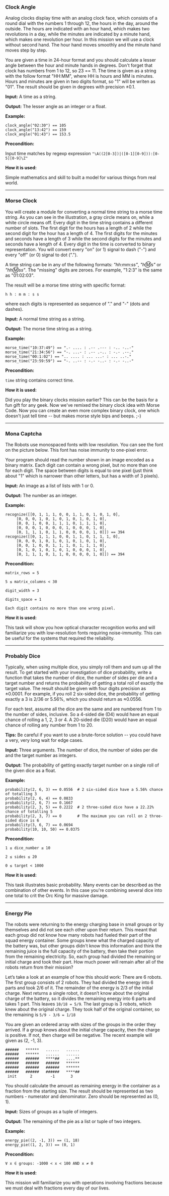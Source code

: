 ### Clock Angle

Analog clocks display time with an analog clock face, which consists of a round dial with the numbers 1 through 12, the hours in the day, around the outside. The hours are indicated with an hour hand, which makes two revolutions in a day, while the minutes are indicated by a minute hand, which makes one revolution per hour. In this mission we will use a clock without second hand. The hour hand moves smoothly and the minute hand moves step by step.

You are given a time in 24-hour format and you should calculate a lesser angle between the hour and minute hands in degrees. Don't forget that clock has numbers from 1 to 12, so 23 == 11. The time is given as a string with the follow format "HH:MM", where HH is hours and MM is minutes. Hours and minutes are given in two digits format, so "1" will be writen as "01". The result should be given in degrees with precision ±0.1.

**Input:** A time as a string.

**Output:** The lesser angle as an integer or a float.

**Example:**
````
clock_angle("02:30") == 105
clock_angle("13:42") == 159
clock_angle("01:43") == 153.5
````
**Precondition:**

Input time matches by regexp expression `"\A((2[0-3])|([0-1][0-9])):[0-5][0-9]\Z"`

**How it is used:**

Simple mathematics and skill to built a model for various things from real world.

-----------
### Morse Clock

You will create a module for converting a normal time string to a morse time string. As you can see in the illustration, a gray circle means on, while a white circle means off. Every digit in the time string contains a different number of slots. The first digit for the hours has a length of 2 while the second digit for the hour has a length of 4. The first digits for the minutes and seconds have a length of 3 while the second digits for the minutes and seconds have a length of 4. Every digit in the time is converted to binary representation. You will convert every "on" (or 1) signal to dash ("-") and every "off" (or 0) signal to dot (".").

A time string can be in any of the following formats: *"hh:mm:ss"*, *"h:m:s"* or *"hh:m:ss"*. The "missing" digits are zeroes. For example, "1:2:3" is the same as "01:02:03".

The result will be a morse time string with specific format:
````
h h : m m : s s
````
where each digits is represented as sequence of "." and "-" (dots and dashes).

**Input:** A normal time string as a string.

**Output:** The morse time string as a string.

**Example:**
````
morse_time("10:37:49") == ".- .... : .-- .--- : -.. -..-"
morse_time("21:34:56") == "-. ...- : .-- .-.. : -.- .--."
morse_time("00:1:02") == ".. .... : ... ...- : ... ..-."
morse_time("23:59:59") == "-. ..-- : -.- -..- : -.- -..-"
````
**Precondition:**

`time` string contains correct time.

**How it is used:**

Did you play the binary clocks mission earlier? This can be the basis for a fun gift for any geek. Now we've remixed the binary clock idea with Morse Code. Now you can create an even more complex binary clock, one which doesn't just tell time -- but makes morse style bips and beeps. ;-)

------------------------
### Mona Captcha

The Robots use monospaced fonts with low resolution. You can see the font on the picture below. This font has noise immunity to one-pixel error.

Your program should read the number shown in an image encoded as a binary matrix. Each digit can contain a wrong pixel, but no more than one for each digit. The space between digits is equal to one pixel (just think about "1" which is narrower than other letters, but has a width of 3 pixels).

**Input:** An image as a list of lists with 1 or 0.

**Output:** The number as an integer.

**Example:**
````
recognize([[0, 1, 1, 1, 0, 0, 1, 1, 0, 1, 0, 1, 0],
     [0, 0, 0, 1, 0, 1, 0, 1, 0, 1, 0, 1, 0],
     [0, 0, 1, 0, 0, 1, 1, 1, 0, 1, 1, 1, 0],
     [0, 0, 0, 1, 0, 0, 0, 1, 0, 0, 0, 1, 0],
     [0, 1, 1, 1, 0, 1, 1, 0, 0, 0, 0, 1, 0]]) == 394
recognize([[0, 1, 1, 1, 0, 0, 1, 1, 0, 1, 1, 1, 0],
     [0, 0, 0, 1, 0, 1, 0, 1, 0, 1, 0, 1, 0],
     [0, 0, 1, 0, 0, 1, 1, 1, 0, 1, 1, 1, 0],
     [0, 1, 0, 1, 0, 1, 0, 1, 0, 0, 0, 1, 0],
     [0, 1, 1, 1, 0, 1, 1, 0, 0, 0, 0, 1, 0]]) == 394
````
**Precondition:**
````
matrix_rows = 5

5 ≤ matrix_columns < 30

digit_width = 3

digits_space = 1

Each digit contains no more than one wrong pixel.
````
**How it is used:**

This task will show you how optical character recognition works and will familiarize you with low-resolution fonts requiring noise-immunity. This can be useful for the systems that required the reliability.

--------------------
### Probably Dice

Typically, when using multiple dice, you simply roll them and sum up all the result. To get started with your investigation of dice probability, write a function that takes the number of dice, the number of sides per die and a target number and returns the probability of getting a total roll of exactly the target value. The result should be given with four digits precision as ±0.0001. For example, if you roll 2 six-sided dice, the probability of getting exactly a 3 is 2/36 or 5.56%, which you should return as ≈0.0556.

For each test, assume all the dice are the same and are numbered from 1 to the number of sides, inclusive. So a 4-sided die (D4) would have an equal chance of rolling a 1, 2, 3 or 4. A 20-sided die (D20) would have an equal chance of rolling any number from 1 to 20.

**Tips:** Be careful if you want to use a brute-force solution -- you could have a very, very long wait for edge cases.

**Input:** Three arguments. The number of dice, the number of sides per die and the target number as integers.

**Output:** The probability of getting exactly target number on a single roll of the given dice as a float.

**Example:**
````
probability(2, 6, 3) == 0.0556  # 2 six-sided dice have a 5.56% chance of totalling 3
probability(2, 6, 4) == 0.0833
probability(2, 6, 7) == 0.1667
probability(2, 3, 5) == 0.2222  # 2 three-sided dice have a 22.22% chance of totalling 5
probability(2, 3, 7) == 0       # The maximum you can roll on 2 three-sided dice is 6
probability(3, 6, 7) == 0.0694
probability(10, 10, 50) == 0.0375
````
**Precondition:**
````
1 ≤ dice_number ≤ 10

2 ≤ sides ≤ 20

0 ≤ target < 1000
````

**How it is used:**

This task illustrates basic probability. Many events can be described as the combination of other events. In this case you're combining several dice into one total to crit the Orc King for massive damage.

---------
### Energy Pie

The robots were returning to the energy charging base in small groups or by themselves and did not see each other upon their return. This meant that each group did not know how many robots had fueled their part of the squad energy container. Some groups knew what the charged capacity of the battery was, but other groups didn't know this information and think the remaining juice is the full capacity of the battery, then take their portion from the remaining electricity. So, each group had divided the remaining or initial charge and took their part. How much power will remain after all of the robots return from their mission?

Let’s take a look at an example of how this should work: There are 6 robots. The first group consists of 2 robots. They had divided the energy into 6 parts and took 2/6 of it. The remainder of the energy is 2/3 of the initial charge. Next returns a single robot, it doesn’t know about the original charge of the battery, so it divides the remaining energy into 6 parts and takes 1 part. This leaves `10/18 = 5/9`. The last group is 3 robots, which knew about the original charge. They took half of the original container, so the remaining is `5/9 - 3/6 = 1/18`

You are given an ordered array with sizes of the groups in the order they arrived. If a group knows about the initial charge capacity, then the charge is positive. If not, then charge will be negative. The recent example will given as (2, -1, 3).

````
######   ******   ......   ...... 
######   ******   ......   ......
######   ######   ****##   ....**
######   ######   ######   ****** 
######   ######   ######   ******
######   ######   ######   ****##
 init      2        -1       3
````
You should calculate the amount as remaining energy in the container as a fraction from the starting size. The result should be represented as two numbers - numerator and denominator. Zero should be represented as (0, 1).

**Input:** Sizes of groups as a tuple of integers.

**Output:** The remaining of the pie as a list or tuple of two integers.

**Example:**
````
energy_pie((2, -1, 3)) == (1, 18)
energy_pie((1, 2, 3)) == (0, 1)
````
**Precondition:**
````
∀ x ∈ groups: -1000 < x < 100 AND x ≠ 0
````
**How it is used:**

This mission will familiarize you with operations involving fractions because we must deal with fractions every day of our lives.
